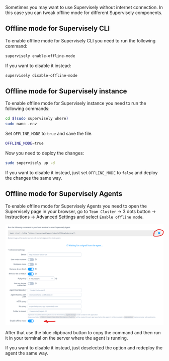 Sometimes you may want to use Supervisely without internet connection. In this case you can tweak offline mode for different Supervisely components.

## Offline mode for Supervisely CLI

To enable offline mode for Supervisely CLI you need to run the following command:

```bash
supervisely enable-offline-mode
```

If you want to disable it instead:

```bash
supervisely disable-offline-mode
```

## Offline mode for Supervisely instance

To enable offline mode for Supervisely instance you need to run the following commands:

```bash
cd $(sudo supervisely where)
sudo nano .env
```

Set `OFFLINE_MODE` to `true` and save the file.

```bash
OFFLINE_MODE=true
```

Now you need to deploy the changes:

```bash
sudo supervisely up -d
```

If you want to disable it instead, just set `OFFLINE_MODE` to `false` and deploy the changes the same way.

## Offline mode for Supervisely Agents

To enable offline mode for Supervisely Agents you need to open the Supervisely page in your browser, go to `Team Cluster` -> 3 dots button -> Instructions -> Advanced Settings and select `Enable offline mode`.

![](images/agent_offline_usage.png)

After that use the blue clipboard button to copy the command and then run it in your terminal on the server where the agent is running.

If you want to disable it instead, just deselected the option and redeploy the agent the same way.
